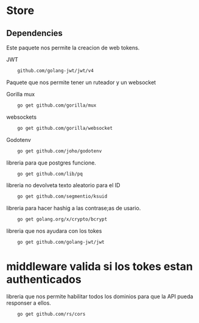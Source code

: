 # Store

## Dependencies
 
Este paquete nos permite la creacion de web tokens.

JWT
```bash
    github.com/golang-jwt/jwt/v4
```

Paquete que nos permite tener un ruteador y un websocket

Gorilla mux
```bash
    go get github.com/gorilla/mux
```

websockets

```bash
    go get github.com/gorilla/websocket
```

Godotenv
```bash 
    go get github.com/joho/godotenv 
```

libreria para que postgres funcione.

```bash 
    go get github.com/lib/pq
```

libreria no devolveta texto aleatorio para el ID 
```bash
    go get github.com/segmentio/ksuid
```

libreria para hacer hashig a las contrase;as de usario.

```bash
    go get golang.org/x/crypto/bcrypt
```

libreria que nos ayudara con los tokes

```bash
    go get github.com/golang-jwt/jwt
```


# middleware valida si los tokes estan authenticados


libreria que nos permite habilitar todos los dominios para que 
la API pueda responser a ellos.

```bash
    go get github.com/rs/cors
```